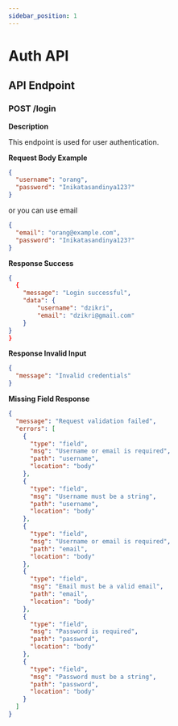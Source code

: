 ```yaml
---
sidebar_position: 1
---
```


# Auth API

## API Endpoint

### POST /login

**Description**

This endpoint is used for user authentication.

**Request Body Example**

```json
{
  "username": "orang",
  "password": "Inikatasandinya123?"
}
```

or you can use email

```json
{
  "email": "orang@example.com",
  "password": "Inikatasandinya123?"
}
```

**Response Success**

```json
{
  {
    "message": "Login successful",
    "data": {
        "username": "dzikri",
        "email": "dzikri@gmail.com"
    }
}
}
```

**Response Invalid Input**

```json
{
  "message": "Invalid credentials"
}
```

**Missing Field Response**

```json
{
  "message": "Request validation failed",
  "errors": [
    {
      "type": "field",
      "msg": "Username or email is required",
      "path": "username",
      "location": "body"
    },
    {
      "type": "field",
      "msg": "Username must be a string",
      "path": "username",
      "location": "body"
    },
    {
      "type": "field",
      "msg": "Username or email is required",
      "path": "email",
      "location": "body"
    },
    {
      "type": "field",
      "msg": "Email must be a valid email",
      "path": "email",
      "location": "body"
    },
    {
      "type": "field",
      "msg": "Password is required",
      "path": "password",
      "location": "body"
    },
    {
      "type": "field",
      "msg": "Password must be a string",
      "path": "password",
      "location": "body"
    }
  ]
}
```
